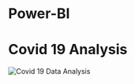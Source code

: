 # Power-BI
# Covid 19 Analysis

![Covid 19 Data Analysis](https://github.com/Vignesh227/Power-BI/assets/96369223/16df58f4-9270-470b-9859-24e76ac6b687)
